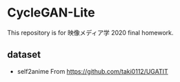 # CycleGAN-Lite
This repository is for 映像メディア学 2020 final homework.
## dataset
* self2anime
 From https://github.com/taki0112/UGATIT
